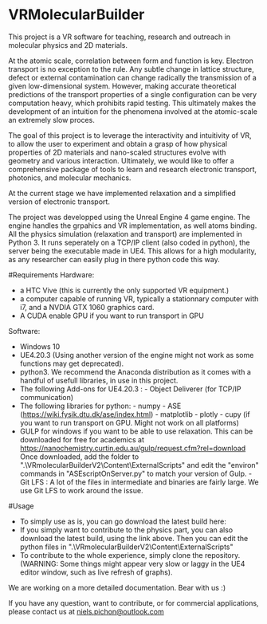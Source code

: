 # VRMolecularBuilder
This project is a VR software for teaching, research and outreach in molecular physics and 2D materials.

At the atomic scale, correlation between form and function is key. Electron transport is no exception to the rule. 
Any subtle change in lattice structure, defect or external contamination can change radically the transmission of a given low-dimensional system. 
However, making accurate theoretical predictions of the transport properties of a single configuration can be very computation heavy, 
which prohibits rapid testing. This ultimately makes the development of an intuition for the phenomena involved at the atomic-scale an extremely slow proces.

The goal of this project is to leverage the interactivity and intuitivity of VR, to allow the user to experiment and obtain a grasp of how physical properties of 2D materials and nano-scaled structures 
evolve with geometry and various interaction. Ultimately, we would like to offer a comprehensive package of tools to learn and research electronic transport, photonics, and molecular mechanics. 

At the current stage we have implemented relaxation and a simplified version of electronic transport.

The project was developped using the Unreal Engine 4 game engine. The engine handles the grpahics and VR implementation, as well atoms binding.
All the physics simulation (relaxation and transport) are implemented in Python 3. It runs seperately on a TCP/IP client (also coded in python), the server being the executable made in UE4. 
This allows for a high modularity, as any researcher can easily plug in there python code this way.

#Requirements
Hardware:
- a HTC Vive (this is currently the only supported VR equipment.)
- a computer capable of running VR, typically a stationnary computer with i7, and a NVDIA GTX 1060 graphics card.
- A CUDA enable GPU if you want to run transport in GPU

Software:
- Windows 10
- UE4.20.3 (Using another version of the engine might not work as some functions may get deprecated).
- python3. We recommend the Anaconda distribution as it comes with a handful of usefull libraries, in use in this project.
- The following Add-ons for UE4.20.3 : 
		- Object Deliverer (for TCP/IP communication)
- The following libraries for python:
		- numpy
		- ASE (https://wiki.fysik.dtu.dk/ase/index.html)
		- matplotlib
		- plotly
		- cupy (if you want to run transport on GPU. Might not work on all platforms)
- GULP for windows if you want to be able to use relaxation. This can be downloaded for free for academics at https://nanochemistry.curtin.edu.au/gulp/request.cfm?rel=download
Once downloaded, add the folder to ".\VRmolecularBuilderV2\Content\ExternalScripts\" and edit the "environ" commands in "ASEscriptOnServer.py" to match your version of Gulp.
-Git LFS : A lot of the files in intermediate and binaries are fairly large. We use Git LFS to work around the issue.


#Usage
- To simply use as is, you can go download the latest build here: 
- If you simply want to contribute to the physics part, you can also download the latest build, using the link above. Then you can edit the python files in ".\VRmolecularBuilderV2\Content\ExternalScripts\"
- To contribute to the whole experience, simply clone the repository. (WARNING: Some things might appear very slow or laggy in the UE4 editor window, such as live refresh of graphs).

We are working on a more detailed documentation. Bear with us :)

If you have any question, want to contribute, or for commercial applications, please contact us at 
niels.pichon@outlook.com



		
